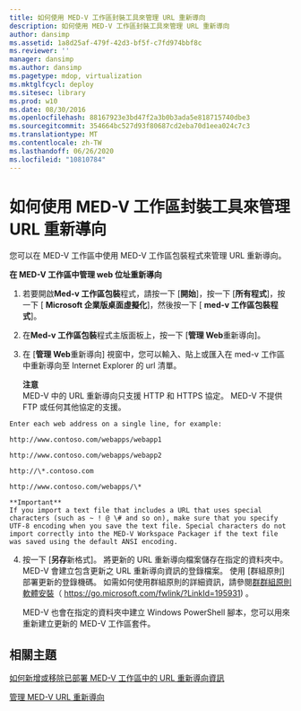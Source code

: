 ```yaml
---
title: 如何使用 MED-V 工作區封裝工具來管理 URL 重新導向
description: 如何使用 MED-V 工作區封裝工具來管理 URL 重新導向
author: dansimp
ms.assetid: 1a8d25af-479f-42d3-bf5f-c7fd974bbf8c
ms.reviewer: ''
manager: dansimp
ms.author: dansimp
ms.pagetype: mdop, virtualization
ms.mktglfcycl: deploy
ms.sitesec: library
ms.prod: w10
ms.date: 08/30/2016
ms.openlocfilehash: 88167923e3bd47f2a3b0b3ada5e818715740dbe3
ms.sourcegitcommit: 354664bc527d93f80687cd2eba70d1eea024c7c3
ms.translationtype: MT
ms.contentlocale: zh-TW
ms.lasthandoff: 06/26/2020
ms.locfileid: "10810784"
---
```

# 如何使用 MED-V 工作區封裝工具來管理 URL 重新導向


您可以在 MED-V 工作區中使用 MED-V 工作區包裝程式來管理 URL 重新導向。

**在 MED-V 工作區中管理 web 位址重新導向**

1.  若要開啟**Med-v 工作區包裝**程式，請按一下 [**開始**]，按一下 [**所有程式**]，按一下 [ **Microsoft 企業版桌面虛擬化**]，然後按一下 [ **med-v 工作區包裝程式**]。

2.  在**Med-v 工作區包裝**程式主版面板上，按一下 [**管理 Web**重新導向]。

3.  在 [**管理 Web**重新導向] 視窗中，您可以輸入、貼上或匯入在 med-v 工作區中重新導向至 Internet Explorer 的 url 清單。

    **注意**  
    MED-V 中的 URL 重新導向只支援 HTTP 和 HTTPS 協定。 MED-V 不提供 FTP 或任何其他協定的支援。



~~~
Enter each web address on a single line, for example:

http://www.contoso.com/webapps/webapp1

http://www.contoso.com/webapps/webapp2

http://\*.contoso.com

http://www.contoso.com/webapps/\*

**Important**  
If you import a text file that includes a URL that uses special characters (such as ~ ! @ \# and so on), make sure that you specify UTF-8 encoding when you save the text file. Special characters do not import correctly into the MED-V Workspace Packager if the text file was saved using the default ANSI encoding.
~~~



4. 按一下 [**另存**新格式]。 將更新的 URL 重新導向檔案儲存在指定的資料夾中。 MED-V 會建立包含更新之 URL 重新導向資訊的登錄檔案。 使用 [群組原則] 部署更新的登錄機碼。 如需如何使用群組原則的詳細資訊，請參閱[群群組原則軟體安裝](https://go.microsoft.com/fwlink/?LinkId=195931)（ https://go.microsoft.com/fwlink/?LinkId=195931) 。

   MED-V 也會在指定的資料夾中建立 Windows PowerShell 腳本，您可以用來重新建立更新的 MED-V 工作區套件。

## 相關主題


[如何新增或移除已部署 MED-V 工作區中的 URL 重新導向資訊](how-to-add-or-remove-url-redirection-information-in-a-deployed-med-v-workspace.md)

[管理 MED-V URL 重新導向](manage-med-v-url-redirection.md)









